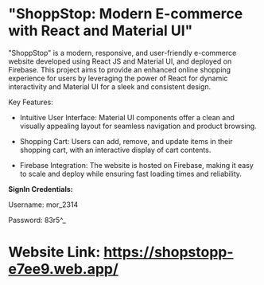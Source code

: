 # "ShoppStop: Modern E-commerce with React and Material UI"

"ShoppStop" is a modern, responsive, and user-friendly e-commerce website developed using React JS and Material UI, and deployed on Firebase. This project aims to provide an enhanced online shopping experience for users by leveraging the power of React for dynamic interactivity and Material UI for a sleek and consistent design.

Key Features:
- Intuitive User Interface: Material UI components offer a clean and visually appealing layout for seamless navigation and product browsing.

- Shopping Cart: Users can add, remove, and update items in their shopping cart, with an interactive display of cart contents.

- Firebase Integration: The website is hosted on Firebase, making it easy to scale and deploy while ensuring fast loading times and reliability.

**SignIn Credentials:**

Username:    mor_2314

Password:    83r5^_

Website Link: https://shopstopp-e7ee9.web.app/
=======
